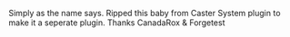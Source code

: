Simply as the name says. Ripped this baby from Caster System plugin to make it a seperate plugin. Thanks CanadaRox & Forgetest